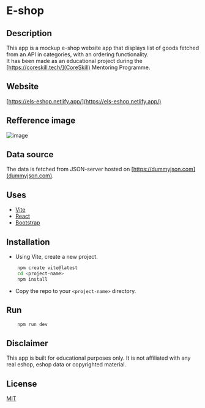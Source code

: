 # E-shop

## Description

This app is a mockup e-shop website app that displays list of goods fetched from an API in categories, with an ordering functionality.  
It has been made as an educational project during the [https://coreskill.tech/](CoreSkill) Mentoring Programme.

## Website

[https://els-eshop.netlify.app/](https://els-eshop.netlify.app/)

## Refference image

![image](https://github.com/user-attachments/assets/529fdbbd-6a86-4d31-9932-e59168b57615)

## Data source

The data is fetched from JSON-server hosted on [https://dummyjson.com](dummyjson.com).

## Uses

-   [Vite](https://vitejs.dev)
-   [React](https://reactjs.org)
-   [Bootstrap](https://getbootstrap.com)

## Installation

-   Using Vite, create a new project.

```bash
    npm create vite@latest
    cd <project-name>
    npm install
```

-   Copy the repo to your `<project-name>` directory.

## Run

```bash
    npm run dev
```

## Disclaimer

This app is built for educational purposes only. It is not affiliated with any real eshop, eshop data or copyrighted material.

## License

[MIT](https://choosealicense.com/licenses/mit/)
